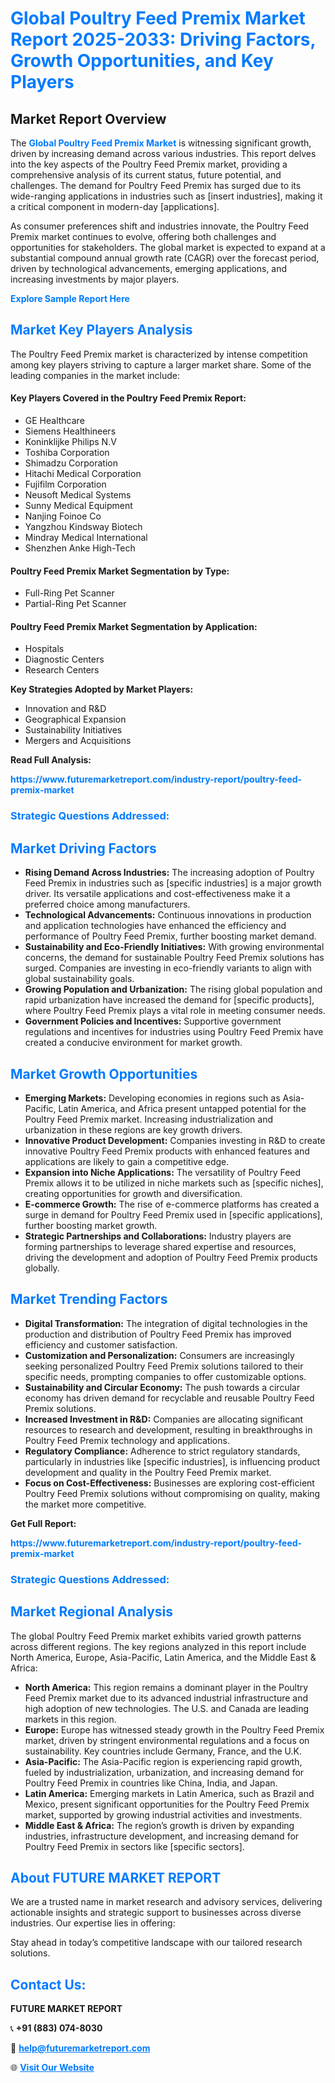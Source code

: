 <h1 style="color: #007BFF;">Global Poultry Feed Premix Market Report 2025-2033: Driving Factors, Growth Opportunities, and Key Players</h1>

<section id="overview">
<h2>Market Report Overview</h2>
<p>The <a href="https://www.futuremarketreport.com/industry-report/poultry-feed-premix-market" style="color: #007BFF; text-decoration: none;"><strong>Global Poultry Feed Premix Market</strong></a> is witnessing significant growth, driven by increasing demand across various industries. This report delves into the key aspects of the Poultry Feed Premix market, providing a comprehensive analysis of its current status, future potential, and challenges. The demand for Poultry Feed Premix has surged due to its wide-ranging applications in industries such as [insert industries], making it a critical component in modern-day [applications].</p>
<p>As consumer preferences shift and industries innovate, the Poultry Feed Premix market continues to evolve, offering both challenges and opportunities for stakeholders. The global market is expected to expand at a substantial compound annual growth rate (CAGR) over the forecast period, driven by technological advancements, emerging applications, and increasing investments by major players.</p>
</section>

<section id="overview">
<p><a href="https://www.futuremarketreport.com/request-sample/reportId=32667" style="color: #007BFF; text-decoration: none;"><strong>Explore Sample Report Here</strong></a></p>
</section>

<section id="key-players">
<h2 style="color: #007BFF;">Market Key Players Analysis</h2>
<p>The Poultry Feed Premix market is characterized by intense competition among key players striving to capture a larger market share. Some of the leading companies in the market include:</p>
<h4>Key Players Covered in the Poultry Feed Premix Report:</h4>
<ul><li>GE Healthcare</li><li>Siemens Healthineers</li><li>Koninklijke Philips N.V</li><li>Toshiba Corporation</li><li>Shimadzu Corporation</li><li>Hitachi Medical Corporation</li><li>Fujifilm Corporation</li><li>Neusoft Medical Systems</li><li>Sunny Medical Equipment</li><li>Nanjing Foinoe Co</li><li>Yangzhou Kindsway Biotech</li><li>Mindray Medical International</li><li>Shenzhen Anke High-Tech</li></ul>
<h4>Poultry Feed Premix Market Segmentation by Type:</h4>
<ul><li>Full-Ring Pet Scanner</li><li>Partial-Ring Pet Scanner</li></ul>

<h4>Poultry Feed Premix Market Segmentation by Application:</h4>
<ul><li>Hospitals</li><li>Diagnostic Centers</li><li>Research Centers</li></ul>
<p><strong>Key Strategies Adopted by Market Players:</strong></p>
<ul>
<li>Innovation and R&D</li>
<li>Geographical Expansion</li>
<li>Sustainability Initiatives</li>
<li>Mergers and Acquisitions</li>
</ul>
</section>

<section>
<p><strong>Read Full Analysis: </strong></p><a href="https://www.futuremarketreport.com/industry-report/poultry-feed-premix-market" style="color: #007BFF; text-decoration: none;"><strong>https://www.futuremarketreport.com/industry-report/poultry-feed-premix-market</strong></a>
<h3 style="color: #007BFF;">Strategic Questions Addressed:</h3>
</section>

<section id="driving-factors">
<h2 style="color: #007BFF;">Market Driving Factors</h2>
<ul>
<li><strong>Rising Demand Across Industries:</strong> The increasing adoption of Poultry Feed Premix in industries such as [specific industries] is a major growth driver. Its versatile applications and cost-effectiveness make it a preferred choice among manufacturers.</li>
<li><strong>Technological Advancements:</strong> Continuous innovations in production and application technologies have enhanced the efficiency and performance of Poultry Feed Premix, further boosting market demand.</li>
<li><strong>Sustainability and Eco-Friendly Initiatives:</strong> With growing environmental concerns, the demand for sustainable Poultry Feed Premix solutions has surged. Companies are investing in eco-friendly variants to align with global sustainability goals.</li>
<li><strong>Growing Population and Urbanization:</strong> The rising global population and rapid urbanization have increased the demand for [specific products], where Poultry Feed Premix plays a vital role in meeting consumer needs.</li>
<li><strong>Government Policies and Incentives:</strong> Supportive government regulations and incentives for industries using Poultry Feed Premix have created a conducive environment for market growth.</li>
</ul>
</section>

<section id="growth-opportunities">
<h2 style="color: #007BFF;">Market Growth Opportunities</h2>
<ul>
<li><strong>Emerging Markets:</strong> Developing economies in regions such as Asia-Pacific, Latin America, and Africa present untapped potential for the Poultry Feed Premix market. Increasing industrialization and urbanization in these regions are key growth drivers.</li>
<li><strong>Innovative Product Development:</strong> Companies investing in R&D to create innovative Poultry Feed Premix products with enhanced features and applications are likely to gain a competitive edge.</li>
<li><strong>Expansion into Niche Applications:</strong> The versatility of Poultry Feed Premix allows it to be utilized in niche markets such as [specific niches], creating opportunities for growth and diversification.</li>
<li><strong>E-commerce Growth:</strong> The rise of e-commerce platforms has created a surge in demand for Poultry Feed Premix used in [specific applications], further boosting market growth.</li>
<li><strong>Strategic Partnerships and Collaborations:</strong> Industry players are forming partnerships to leverage shared expertise and resources, driving the development and adoption of Poultry Feed Premix products globally.</li>
</ul>
</section>

<section id="trending-factors">
<h2 style="color: #007BFF;">Market Trending Factors</h2>
<ul>
<li><strong>Digital Transformation:</strong> The integration of digital technologies in the production and distribution of Poultry Feed Premix has improved efficiency and customer satisfaction.</li>
<li><strong>Customization and Personalization:</strong> Consumers are increasingly seeking personalized Poultry Feed Premix solutions tailored to their specific needs, prompting companies to offer customizable options.</li>
<li><strong>Sustainability and Circular Economy:</strong> The push towards a circular economy has driven demand for recyclable and reusable Poultry Feed Premix solutions.</li>
<li><strong>Increased Investment in R&D:</strong> Companies are allocating significant resources to research and development, resulting in breakthroughs in Poultry Feed Premix technology and applications.</li>
<li><strong>Regulatory Compliance:</strong> Adherence to strict regulatory standards, particularly in industries like [specific industries], is influencing product development and quality in the Poultry Feed Premix market.</li>
<li><strong>Focus on Cost-Effectiveness:</strong> Businesses are exploring cost-efficient Poultry Feed Premix solutions without compromising on quality, making the market more competitive.</li>
</ul>
</section>

<section>
<p><strong>Get Full Report: </strong></p><a href="https://www.futuremarketreport.com/industry-report/poultry-feed-premix-market" style="color: #007BFF; text-decoration: none;"><strong>https://www.futuremarketreport.com/industry-report/poultry-feed-premix-market</strong></a>
<h3 style="color: #007BFF;">Strategic Questions Addressed:</h3>
</section>


<section id="regional-analysis">
<h2 style="color: #007BFF;">Market Regional Analysis</h2>
<p>The global Poultry Feed Premix market exhibits varied growth patterns across different regions. The key regions analyzed in this report include North America, Europe, Asia-Pacific, Latin America, and the Middle East & Africa:</p>
<ul>
<li><strong>North America:</strong> This region remains a dominant player in the Poultry Feed Premix market due to its advanced industrial infrastructure and high adoption of new technologies. The U.S. and Canada are leading markets in this region.</li>
<li><strong>Europe:</strong> Europe has witnessed steady growth in the Poultry Feed Premix market, driven by stringent environmental regulations and a focus on sustainability. Key countries include Germany, France, and the U.K.</li>
<li><strong>Asia-Pacific:</strong> The Asia-Pacific region is experiencing rapid growth, fueled by industrialization, urbanization, and increasing demand for Poultry Feed Premix in countries like China, India, and Japan.</li>
<li><strong>Latin America:</strong> Emerging markets in Latin America, such as Brazil and Mexico, present significant opportunities for the Poultry Feed Premix market, supported by growing industrial activities and investments.</li>
<li><strong>Middle East & Africa:</strong> The region’s growth is driven by expanding industries, infrastructure development, and increasing demand for Poultry Feed Premix in sectors like [specific sectors].</li>
</ul>
</section>

<footer>
<h2 style="color: #007BFF;">About FUTURE MARKET REPORT</h2>
<p>We are a trusted name in market research and advisory services, delivering actionable insights and strategic support to businesses across diverse industries. Our expertise lies in offering:</p>

<p>Stay ahead in today’s competitive landscape with our tailored research solutions.</p>

<h2 style="color: #007BFF;">Contact Us:</h2>
<p><strong>FUTURE MARKET REPORT</strong></p>
<p>📞 <strong>+91 (883) 074-8030</strong></p>
<p>📧 <strong><a href="mailto:help@futuremarketreport.com" style="color: #007BFF;">help@futuremarketreport.com</a></strong></p>
<p>🌐 <strong><a href="https://www.futuremarketreport.com/" style="color: #007BFF;">Visit Our Website</a></strong></p>
</footer>